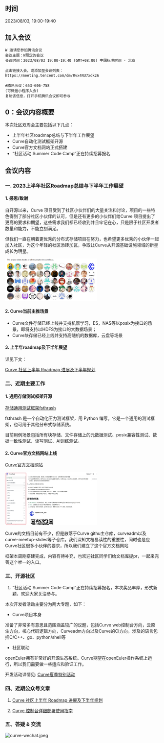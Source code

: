 
## 时间

2023/08/03, 19:00-19:40



## 加入会议

```
W 邀请您参加腾讯会议
会议主题：W预定的会议
会议时间：2023/08/03 19:00-19:40 (GMT+08:00) 中国标准时间 - 北京

点击链接入会，或添加至会议列表：
https://meeting.tencent.com/dm/Rvx4NU7xdkz6

#腾讯会议：653-606-758
(可微信小程序入会)
复制该信息，打开手机腾讯会议即可参与
```

## 0：会议内容概要

本次社区双周会主要包括以下几点：
- 上半年社区roadmap总结与下半年工作展望
- Curve自动化测试框架开源
- Curve官方文档网站正式搭建
- “社区活动 Summer Code Camp”正在持续招募报名


## 会议内容

### 一. 2023上半年社区Roadmap总结与下半年工作展望
#### 1. 感恩/致谢

自开源以来，Curve 项目受到了社区小伙伴们的大量关注和讨论，项目的一些特色得到了部分社区小伙伴的认可，但是还有更多的小伙伴们给Curve 项目提出了更高的要求和期望，这些需求我们都已经收到并且牢记在心，只是限于社区开发者数量和能力，不能立刻满足。

但我们一直在朝着更优秀的分布式存储项目在努力，也希望更多优秀的小伙伴一起加入社区，为这个年轻的社区添砖加瓦，争取让Curve从开源基础设施领域的新星成长为明星。


<img src="../images/贡献者.png" alt="curve-wechat.jpeg" width="300">

#### 2. Curve当前主推场景

- Curve文件存储已经上线并支持机器学习，ES，NAS等以posix为接口的场景，即将支持以HDFS为接口的大数据场景；
- Curve块存储已经上线并支持高随机的数据库，云盘等场景

#### 3. 上半年roadmap及下半年展望

详见下文：

[Curve 社区上半年 Roadmap 进展及下半年规划](https://mp.weixin.qq.com/s/uBQV_58oSZf9Z9NBVCP-ew)

### 二、近期主要工作

#### 1. 通用存储测试框架开源

[存储通用测试框架fsthrash](https://github.com/opencurve/fsthrash)

fsthrash 是一个自动化压力测试框架，用 Python 编写。它是一个通用的测试框架，也可用于其他分布式存储系统。

目前用例场景包括所有块存储、文件存储上的元数据测试、posix兼容性测试、数据一致性测试、读写测试、AI训练测试。

#### 2. Curve官方文档网站上线

[Curve官方文档网站](https://docs.opencurve.io/)

<img src="../images/curve-doc.jpg" alt="curve-doc.jpeg" width="300">

Curve的文档目前有不少，但是散落于Curve githu主仓库，curveadm以及curve-meetup-slides等子仓库。我们深知文档易读性的重要性，同时也是应Curve社区很多小伙伴的要求，所以我们建立了这个官方文档网站

框架本周刚搭建完成，内容有待补充，也欢迎社区同学们给文档库提pr，一起来完善这个唯一的入口。


### 三、开源社区

1. “社区活动 Summer Code Camp”正在持续招募报名，本次奖品丰厚，形式新颖，欢迎大家关注参与。

本次开发者活动主要分为两大专题，如下：

- Curve项目本身

准备了非常多有意思且范围涵盖较广的议题，包括Curve web控制台方向，云原生方向，核心代码逻辑方向，Curveadm方向以及Curve的Ci方向。涉及的语言包括C/C++、go、python/shell等

- 社区联动

openEuler拥有非常好的开源生态系统。Curve期望在openEuler操作系统上运行，所以我们需要做一些适应和验证工作。

开发活动详情见:
[Curve夏季特别活动](https://github.com/opencurve/curve/issues/2603)



### 四、近期公众号文章

1. [Curve 社区上半年 Roadmap 进展及下半年规划](https://mp.weixin.qq.com/s/uBQV_58oSZf9Z9NBVCP-ew)

2. [Curve 控制台详细部署使用指南](https://mp.weixin.qq.com/s/CpsaribS41FqnFsdvb2hdw)



### 五、答疑 & 交流

<img src="../images/curve-wechat.jpeg" alt="curve-wechat.jpeg" width="300">


